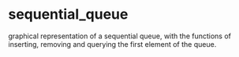 # sequential_queue
graphical representation of a sequential queue, with the functions of inserting, removing and querying the first element of the queue.
